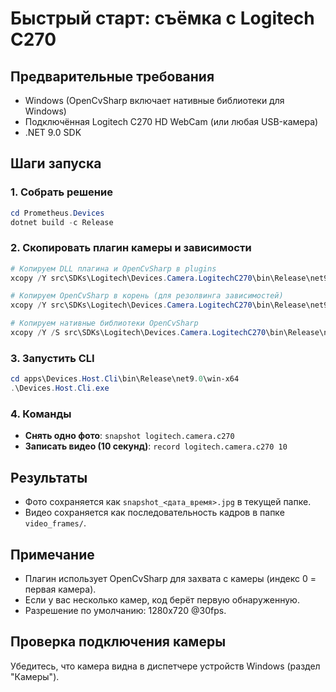 # Быстрый старт: съёмка с Logitech C270

## Предварительные требования
- Windows (OpenCvSharp включает нативные библиотеки для Windows)
- Подключённая Logitech C270 HD WebCam (или любая USB-камера)
- .NET 9.0 SDK

## Шаги запуска

### 1. Собрать решение
```powershell
cd Prometheus.Devices
dotnet build -c Release
```

### 2. Скопировать плагин камеры и зависимости
```powershell
# Копируем DLL плагина и OpenCvSharp в plugins
xcopy /Y src\SDKs\Logitech\Devices.Camera.LogitechC270\bin\Release\net9.0\*.dll apps\Devices.Host.Cli\bin\Release\net9.0\win-x64\plugins\

# Копируем OpenCvSharp в корень (для резолвинга зависимостей)
xcopy /Y src\SDKs\Logitech\Devices.Camera.LogitechC270\bin\Release\net9.0\OpenCvSharp.dll apps\Devices.Host.Cli\bin\Release\net9.0\win-x64\

# Копируем нативные библиотеки OpenCvSharp
xcopy /Y /S src\SDKs\Logitech\Devices.Camera.LogitechC270\bin\Release\net9.0\runtimes apps\Devices.Host.Cli\bin\Release\net9.0\win-x64\runtimes\
```

### 3. Запустить CLI
```powershell
cd apps\Devices.Host.Cli\bin\Release\net9.0\win-x64
.\Devices.Host.Cli.exe
```

### 4. Команды
- **Снять одно фото**: `snapshot logitech.camera.c270`
- **Записать видео (10 секунд)**: `record logitech.camera.c270 10`

## Результаты
- Фото сохраняется как `snapshot_<дата_время>.jpg` в текущей папке.
- Видео сохраняется как последовательность кадров в папке `video_frames/`.

## Примечание
- Плагин использует OpenCvSharp для захвата с камеры (индекс 0 = первая камера).
- Если у вас несколько камер, код берёт первую обнаруженную.
- Разрешение по умолчанию: 1280x720 @30fps.

## Проверка подключения камеры
Убедитесь, что камера видна в диспетчере устройств Windows (раздел "Камеры").

